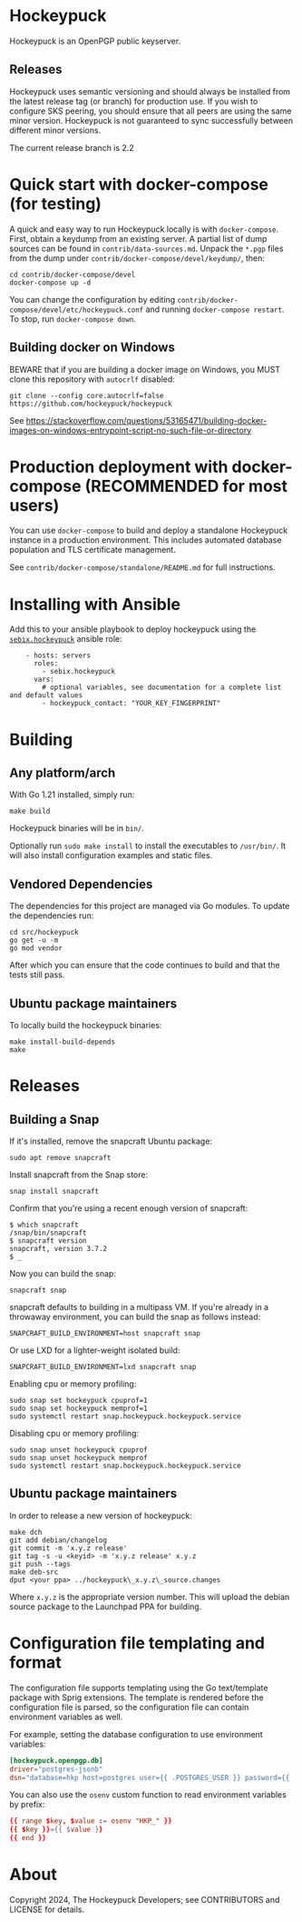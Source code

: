 # Hockeypuck

Hockeypuck is an OpenPGP public keyserver.

## Releases

Hockeypuck uses semantic versioning and should always be installed from the latest release tag (or branch) for production use.
If you wish to configure SKS peering, you should ensure that all peers are using the same minor version.
Hockeypuck is not guaranteed to sync successfully between different minor versions.

The current release branch is 2.2

# Quick start with docker-compose (for testing)

A quick and easy way to run Hockeypuck locally is with `docker-compose`.
First, obtain a keydump from an existing server.
A partial list of dump sources can be found in `contrib/data-sources.md`.
Unpack the `*.pgp` files from the dump under `contrib/docker-compose/devel/keydump/`, then:

    cd contrib/docker-compose/devel
    docker-compose up -d

You can change the configuration by editing `contrib/docker-compose/devel/etc/hockeypuck.conf` and running `docker-compose restart`.
To stop, run `docker-compose down`.

## Building docker on Windows

BEWARE that if you are building a docker image on Windows, you MUST clone this repository with `autocrlf` disabled:

```
git clone --config core.autocrlf=false https://github.com/hockeypuck/hockeypuck
```

See https://stackoverflow.com/questions/53165471/building-docker-images-on-windows-entrypoint-script-no-such-file-or-directory

# Production deployment with docker-compose (RECOMMENDED for most users)

You can use `docker-compose` to build and deploy a standalone Hockeypuck instance in a production environment.
This includes automated database population and TLS certificate management.

See `contrib/docker-compose/standalone/README.md` for full instructions.

# Installing with Ansible

Add this to your ansible playbook to deploy hockeypuck using the [`sebix.hockeypuck`](https://galaxy.ansible.com/sebix/hockeypuck) ansible role:

```
    - hosts: servers
      roles:
        - sebix.hockeypuck
      vars:
        # optional variables, see documentation for a complete list and default values
        - hockeypuck_contact: "YOUR_KEY_FINGERPRINT"
```

# Building

## Any platform/arch

With Go 1.21 installed, simply run:

    make build

Hockeypuck binaries will be in `bin/`.

Optionally run `sudo make install` to install the executables to `/usr/bin/`.
It will also install configuration examples and static files.

## Vendored Dependencies

The dependencies for this project are managed via Go modules.
To update the dependencies run:

    cd src/hockeypuck
    go get -u -m
    go mod vendor

After which you can ensure that the code continues to build and
that the tests still pass.

## Ubuntu package maintainers

To locally build the hockeypuck binaries:

    make install-build-depends
    make

# Releases

## Building a Snap

If it's installed, remove the snapcraft Ubuntu package:

    sudo apt remove snapcraft

Install snapcraft from the Snap store:

    snap install snapcraft

Confirm that you're using a recent enough version of snapcraft:

    $ which snapcraft
    /snap/bin/snapcraft
    $ snapcraft version
    snapcraft, version 3.7.2
    $ _

Now you can build the snap:

    snapcraft snap

snapcraft defaults to building in a multipass VM.  If you're already
in a throwaway environment, you can build the snap as follows instead:

    SNAPCRAFT_BUILD_ENVIRONMENT=host snapcraft snap

Or use LXD for a lighter-weight isolated build:

    SNAPCRAFT_BUILD_ENVIRONMENT=lxd snapcraft snap

Enabling cpu or memory profiling:

    sudo snap set hockeypuck cpuprof=1
    sudo snap set hockeypuck memprof=1
    sudo systemctl restart snap.hockeypuck.hockeypuck.service

Disabling cpu or memory profiling:

    sudo snap unset hockeypuck cpuprof
    sudo snap unset hockeypuck memprof
    sudo systemctl restart snap.hockeypuck.hockeypuck.service

## Ubuntu package maintainers

In order to release a new version of hockeypuck:

    make dch
    git add debian/changelog
    git commit -m 'x.y.z release'
    git tag -s -u <keyid> -m 'x.y.z release' x.y.z
    git push --tags
    make deb-src
    dput <your ppa> ../hockeypuck\_x.y.z\_source.changes

Where `x.y.z` is the appropriate version number.
This will upload the debian source package to the Launchpad PPA for building.

# Configuration file templating and format

The configuration file supports templating using the Go text/template package with Sprig extensions.
The template is rendered before the configuration file is parsed, so the configuration file can contain
environment variables as well.

For example, setting the database configuration to use environment variables:

```toml
[hockeypuck.openpgp.db]
driver="postgres-jsonb"
dsn="database=hkp host=postgres user={{ .POSTGRES_USER }} password={{ .POSTGRES_PASSWORD }} port=5432 sslmode=disable"
```

You can also use the `osenv` custom function to read environment variables by prefix:

```toml
{{ range $key, $value := osenv "HKP_" }}
{{ $key }}={{ $value }}
{{ end }}
```

# About

Copyright 2024, The Hockeypuck Developers; see CONTRIBUTORS and LICENSE for details.
